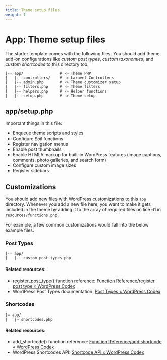 ```yaml
---
title: Theme setup files
weight: 1
---
```


# App: Theme setup files

The starter template comes with the following files. You should add theme add-on configurations like *custom post types*, *custom taxonomies*, and *custom shortcodes* to this directory too. 

```
|-- app/                # -> Theme PHP
|   |-- controllers/    # -> Laravel Controllers
|   |-- admin.php       # -> Theme customizer setup
|   |-- filters.php     # -> Theme filters
|   |-- helpers.php     # -> Helper functions
|   |-- setup.php       # -> Theme setup
```

## app/setup.php
Important things in this file:
* Enqueue theme scripts and styles
* Configure Soil functions
* Register navigation menus
* Enable post thumbnails
* Enable HTML5 markup for built-in WordPress features (image captions, comments, photo galleries, and search form)
* Configure custom image sizes
* Register sidebars

## Customizations
You should add new files with WordPress customizations to this `app` directory. Whenever you add a new file here, you want to make it gets included in the theme by adding it to the array of required files on line 61 in `resources/functions.php`.

For example, a few common customizations would fall into the below example files:

### Post Types
```
|-- app/
|   |-- custom-post-types.php
```

#### Related resources:
* register_post_type() function reference: [Function Reference/register post type « WordPress Codex](https://codex.wordpress.org/Function_Reference/register_post_type)
* WordPress Post Types documentation: [Post Types « WordPress Codex](https://codex.wordpress.org/Post_Types)

### Shortcodes
```
|— app/
|   |— shortcodes.php
```

#### Related resources:
* add_shortcode() function reference: [Function Reference/add shortcode « WordPress Codex](https://codex.wordpress.org/Function_Reference/add_shortcode)
* WordPress Shortcodes API: [Shortcode API « WordPress Codex](https://codex.wordpress.org/Shortcode_API)
